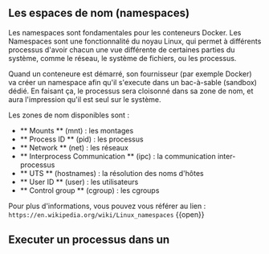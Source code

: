 ## Les espaces de nom (namespaces)

Les namespaces sont fondamentales pour les conteneurs Docker. Les Namespaces sont une fonctionnalité du noyau Linux, qui permet à différents processus d'avoir chacun une vue différente de certaines parties du système, comme le réseau, le système de fichiers, ou les processus.

Quand un conteneure est démarré, son fournisseur (par exemple Docker) va créer un namespace afin qu'il s'execute dans un bac-à-sable (sandbox) dédié. En faisant ça, le processus sera cloisonné dans sa zone de nom, et aura l'impression qu'il est seul sur le système.

Les zones de nom disponibles sont : 
- ** Mounts ** (mnt) : les montages
- ** Process ID ** (pid) : les processus 
- ** Network ** (net) : les réseaux 
- ** Interprocess Communication ** (ipc) : la communication inter-processus
- ** UTS ** (hostnames) : la résolution des noms d'hôtes
- ** User ID ** (user) : les utilisateurs
- ** Control group ** (cgroup) : les cgroups

Pour plus d'informations, vous pouvez vous référer au lien : `https://en.wikipedia.org/wiki/Linux_namespaces` {{open}}

## Executer un processus dans un 
